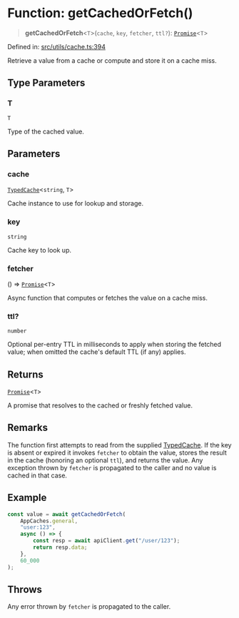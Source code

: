 # Function: getCachedOrFetch()

> **getCachedOrFetch**\<`T`\>(`cache`, `key`, `fetcher`, `ttl?`): [`Promise`](https://developer.mozilla.org/docs/Web/JavaScript/Reference/Global_Objects/Promise)\<`T`\>

Defined in: [src/utils/cache.ts:394](https://github.com/Nick2bad4u/Uptime-Watcher/blob/main/src/utils/cache.ts#L394)

Retrieve a value from a cache or compute and store it on a cache miss.

## Type Parameters

### T

`T`

Type of the cached value.

## Parameters

### cache

[`TypedCache`](../classes/TypedCache.md)\<`string`, `T`\>

Cache instance to use for lookup and storage.

### key

`string`

Cache key to look up.

### fetcher

() => [`Promise`](https://developer.mozilla.org/docs/Web/JavaScript/Reference/Global_Objects/Promise)\<`T`\>

Async function that computes or fetches the value on a cache
  miss.

### ttl?

`number`

Optional per-entry TTL in milliseconds to apply when storing the
  fetched value; when omitted the cache's default TTL (if any) applies.

## Returns

[`Promise`](https://developer.mozilla.org/docs/Web/JavaScript/Reference/Global_Objects/Promise)\<`T`\>

A promise that resolves to the cached or freshly fetched value.

## Remarks

The function first attempts to read from the supplied [TypedCache](../classes/TypedCache.md). If
the key is absent or expired it invokes `fetcher` to obtain the value, stores
the result in the cache (honoring an optional `ttl`), and returns the value.
Any exception thrown by `fetcher` is propagated to the caller and no value is
cached in that case.

## Example

```ts
const value = await getCachedOrFetch(
    AppCaches.general,
    "user:123",
    async () => {
        const resp = await apiClient.get("/user/123");
        return resp.data;
    },
    60_000
);
```

## Throws

Any error thrown by `fetcher` is propagated to the caller.
